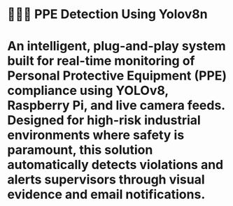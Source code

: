 # 👷🏻‍♂️ PPE Detection Using Yolov8n
# An intelligent, plug-and-play system built for real-time monitoring of Personal Protective Equipment (PPE) compliance using YOLOv8, Raspberry Pi, and live camera feeds. Designed for high-risk industrial environments where safety is paramount, this solution automatically detects violations and alerts supervisors through visual evidence and email notifications.
